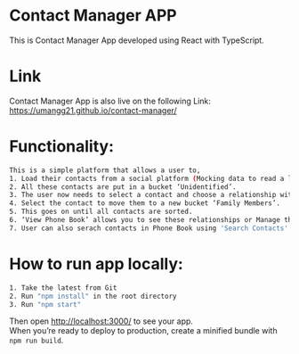 # Contact Manager APP

This is Contact Manager App developed using React with TypeScript.

# Link 

Contact Manager App is also live on the following Link: https://umangg21.github.io/contact-manager/

# Functionality:

```sh
This is a simple platform that allows a user to,
1. Load their contacts from a social platform (Mocking data to read a list of dummy contacts with First name*, Last name*, Email*, Phone number, Location and Age range).
2. All these contacts are put in a bucket ‘Unidentified’.
3. The user now needs to select a contact and choose a relationship with that contact. (Father, Mother, Spouse, Son, Daughter, Brother, Sister, Friend, Colleague, Cousin, Nephew, etc.).
4. Select the contact to move them to a new bucket ‘Family Members’.
5. This goes on until all contacts are sorted.
6. ‘View Phone Book’ allows you to see these relationships or Manage the relationships.
7. User can also serach contacts in Phone Book using 'Search Contacts'. 
```

# How to run app locally:

```sh
1. Take the latest from Git
2. Run "npm install" in the root directory
3. Run "npm start"
```

Then open [http://localhost:3000/](http://localhost:3000/) to see your app.<br>
When you’re ready to deploy to production, create a minified bundle with `npm run build`.